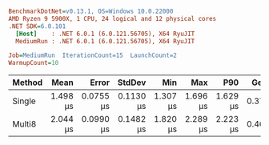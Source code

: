 ``` ini

BenchmarkDotNet=v0.13.1, OS=Windows 10.0.22000
AMD Ryzen 9 5900X, 1 CPU, 24 logical and 12 physical cores
.NET SDK=6.0.101
  [Host]    : .NET 6.0.1 (6.0.121.56705), X64 RyuJIT
  MediumRun : .NET 6.0.1 (6.0.121.56705), X64 RyuJIT

Job=MediumRun  IterationCount=15  LaunchCount=2  
WarmupCount=10  

```
| Method |     Mean |     Error |    StdDev |      Min |      Max |      P90 |  Gen 0 |  Gen 1 | Allocated |
|------- |---------:|----------:|----------:|---------:|---------:|---------:|-------:|-------:|----------:|
| Single | 1.498 μs | 0.0755 μs | 0.1130 μs | 1.307 μs | 1.696 μs | 1.629 μs | 0.3796 | 0.0935 |      6 KB |
| Multi8 | 2.044 μs | 0.0990 μs | 0.1482 μs | 1.820 μs | 2.289 μs | 2.223 μs | 0.4692 | 0.1163 |      8 KB |
